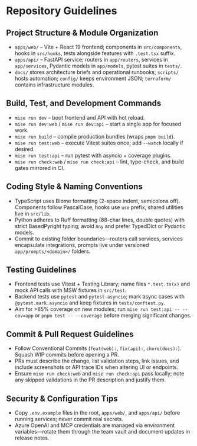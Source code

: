 # Repository Guidelines

## Project Structure & Module Organization
- `apps/web/` – Vite + React 19 frontend; components in `src/components`, hooks in `src/hooks`, tests alongside features with `.test.tsx` suffix.
- `apps/api/` – FastAPI service; routers in `app/routers`, services in `app/services`, Pydantic models in `app/models`, pytest suites in `tests/`.
- `docs/` stores architecture briefs and operational runbooks; `scripts/` hosts automation; `config/` keeps environment JSON; `terraform/` contains infrastructure modules.

## Build, Test, and Development Commands
- `mise run dev` – boot frontend and API with hot reload.
- `mise run dev:web` / `mise run dev:api` – start a single app for focused work.
- `mise run build` – compile production bundles (wraps `pnpm build`).
- `mise run test:web` – execute Vitest suites once; add `--watch` locally if desired.
- `mise run test:api` – run pytest with asyncio + coverage plugins.
- `mise run check:web` / `mise run check:api` – lint, type-check, and build gates mirrored in CI.

## Coding Style & Naming Conventions
- TypeScript uses Biome formatting (2-space indent, semicolons off). Components follow PascalCase, hooks use `use` prefix, shared utilities live in `src/lib`.
- Python adheres to Ruff formatting (88-char lines, double quotes) with strict BasedPyright typing; avoid `Any` and prefer TypedDict or Pydantic models.
- Commit to existing folder boundaries—routers call services, services encapsulate integrations, prompts live under versioned `app/prompts/<domain>/` folders.

## Testing Guidelines
- Frontend tests use Vitest + Testing Library; name files `*.test.ts(x)` and mock API calls with MSW fixtures in `src/test`.
- Backend tests use `pytest` and `pytest-asyncio`; mark async cases with `@pytest.mark.asyncio` and keep fixtures in `tests/conftest.py`.
- Aim for >85% coverage on new modules; run `mise run test:api -- --cov=app` or `pnpm test -- --coverage` before merging significant changes.

## Commit & Pull Request Guidelines
- Follow Conventional Commits (`feat(web):`, `fix(api):`, `chore(docs):`). Squash WIP commits before opening a PR.
- PRs must describe the change, list validation steps, link issues, and include screenshots or API trace IDs when altering UI or endpoints.
- Ensure `mise run check:web` and `mise run check:api` pass locally; note any skipped validations in the PR description and justify them.

## Security & Configuration Tips
- Copy `.env.example` files in the root, `apps/web/`, and `apps/api/` before running services; never commit real secrets.
- Azure OpenAI and MCP credentials are managed via environment variables—rotate them through the team vault and document updates in release notes.
